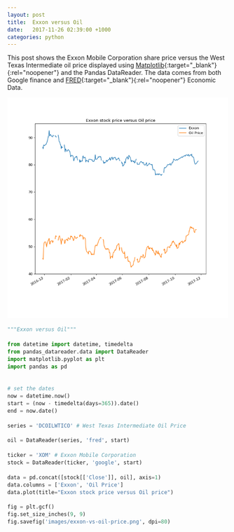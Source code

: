 ```yaml
---
layout: post
title:  Exxon versus Oil
date:   2017-11-26 02:39:00 +1000
categories: python
---
```


This post shows the Exxon Mobile Corporation share price versus the West Texas Intermediate oil price displayed using [Matplotlib](https://matplotlib.org/){:target="_blank"}{:rel="noopener"} and the Pandas DataReader.  The data comes from both
 Google finance and [FRED](https://fred.stlouisfed.org/){:target="_blank"}{:rel="noopener"} Economic Data.

![Exxon Mobile Corporation share price versus the West Texas Intermediate oil price](
/images/exxon-vs-oil-price.png)

```python
"""Exxon versus Oil"""

from datetime import datetime, timedelta
from pandas_datareader.data import DataReader
import matplotlib.pyplot as plt
import pandas as pd


# set the dates
now = datetime.now()
start = (now - timedelta(days=365)).date()
end = now.date()

series = 'DCOILWTICO' # West Texas Intermediate Oil Price

oil = DataReader(series, 'fred', start)

ticker = 'XOM' # Exxon Mobile Corporation
stock = DataReader(ticker, 'google', start)

data = pd.concat([stock[['Close']], oil], axis=1)
data.columns = ['Exxon', 'Oil Price']
data.plot(title="Exxon stock price versus Oil price")

fig = plt.gcf()
fig.set_size_inches(9, 9)
fig.savefig('images/exxon-vs-oil-price.png', dpi=80)
```
